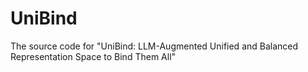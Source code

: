 # UniBind
The source code for "UniBind: LLM-Augmented Unified and Balanced Representation Space to Bind Them All"
